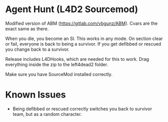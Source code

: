 # Agent Hunt (L4D2 Sourcemod)
Modified version of ABM (https://gitlab.com/vbgunz/ABM). Cvars are the exact same as there.

When you die, you become an SI. This works in any mode.
On section clear or fail, everyone is back to being a survivor.
If you get defibbed or rescued you change back to a survivor.

Release includes L4DHooks, which are needed for this to work.
Drag everything inside the zip to the left4dead2 folder.

Make sure you have SourceMod installed correctly.

# Known Issues
- Being defibbed or rescued correctly switches you back to survivor team, but as a random character.